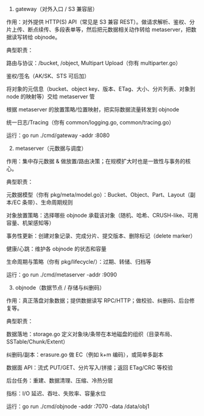 1) gateway（对外入口 / S3 兼容层）

作用：对外提供 HTTP(S) API（常见是 S3 兼容 REST）。做请求解析、鉴权、分片上传、断点续传、多段表单等，然后把元数据相关动作转给 metaserver，把数据读写转给 objnode。

典型职责：

路由与协议：/bucket, /object, Multipart Upload（你有 multiparter.go）

鉴权/签名（AK/SK、STS 可后加）

将对象的元信息（bucket、object key、版本、ETag、大小、分片列表、对象到 node 的映射等）交给 metaserver 管

根据 metaserver 的放置策略/位置映射，把实际数据流量转发到 objnode

统一日志/Tracing（你有 common/logging.go, common/tracing.go）

运行：go run ./cmd/gateway -addr :8080

2) metaserver（元数据与调度）

作用：集中存元数据 & 做放置/路由决策；在规模扩大时也是一致性与事务的核心。

典型职责：

元数据模型（你有 pkg/meta/model.go）：Bucket、Object、Part、Layout（副本/EC 条带）、生命周期规则

对象放置策略：选择哪些 objnode 承载该对象（随机、哈希、CRUSH-like、可用容量、机架感知等）

事务性更新：创建对象记录、完成分片、提交版本、删除标记（delete marker）

健康/心跳：维护各 objnode 的状态和容量

生命周期与策略（你有 pkg/lifecycle/）：过期、转储、归档等

运行：go run ./cmd/metaserver -addr :9090

3) objnode（数据节点 / 存储与纠删码）

作用：真正落盘对象数据；提供数据读写 RPC/HTTP；做校验、纠删码、后台修复等。

典型职责：

数据落地：storage.go 定义对象块/条带在本地磁盘的组织（目录布局、SSTable/Chunk/Extent）

纠删码/副本：erasure.go 做 EC（例如 k+m 编码），或简单多副本

数据面 API：流式 PUT/GET、分片写入/拼接；返回 ETag/CRC 等校验

后台任务：重建、数据清理、压缩、冷热分层

指标：I/O 延迟、吞吐、失败率、容量水位

运行：go run ./cmd/objnode -addr :7070 -data /data/obj1